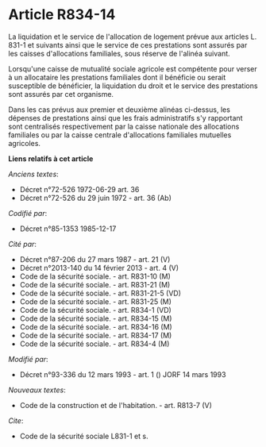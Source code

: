 # Article R834-14

La liquidation et le service de l'allocation de logement prévue aux articles L. 831-1 et suivants ainsi que le service de ces
prestations sont assurés par les caisses d'allocations familiales, sous réserve de l'alinéa suivant. 

Lorsqu'une caisse de mutualité sociale agricole est compétente pour verser à un allocataire les prestations familiales dont
il bénéficie ou serait susceptible de bénéficier, la liquidation du droit et le service des prestations sont assurés par cet
organisme.

Dans les cas prévus aux premier et deuxième alinéas ci-dessus, les dépenses de prestations ainsi que les frais administratifs
s'y rapportant sont centralisés respectivement par la caisse nationale des allocations familiales ou par la caisse centrale
d'allocations familiales mutuelles agricoles.

**Liens relatifs à cet article**

_Anciens textes_:

  - Décret n°72-526 1972-06-29 art. 36
  - Décret n°72-526 du 29 juin 1972 - art. 36 (Ab)

_Codifié par_:

  - Décret n°85-1353 1985-12-17

_Cité par_:

  - Décret n°87-206 du 27 mars 1987 - art. 21 (V)
  - Décret n°2013-140 du 14 février 2013 - art. 4 (V)
  - Code de la sécurité sociale. - art. R831-10 (M)
  - Code de la sécurité sociale. - art. R831-21 (M)
  - Code de la sécurité sociale. - art. R831-21-5 (VD)
  - Code de la sécurité sociale. - art. R831-25 (M)
  - Code de la sécurité sociale. - art. R834-1 (VD)
  - Code de la sécurité sociale. - art. R834-15 (M)
  - Code de la sécurité sociale. - art. R834-16 (M)
  - Code de la sécurité sociale. - art. R834-17 (M)
  - Code de la sécurité sociale. - art. R834-4 (M)

_Modifié par_:

  - Décret n°93-336 du 12 mars 1993 - art. 1 () JORF 14 mars 1993

_Nouveaux textes_:

  - Code de la construction et de l'habitation. - art. R813-7 (V)

_Cite_:

  - Code de la sécurité sociale L831-1 et s.
